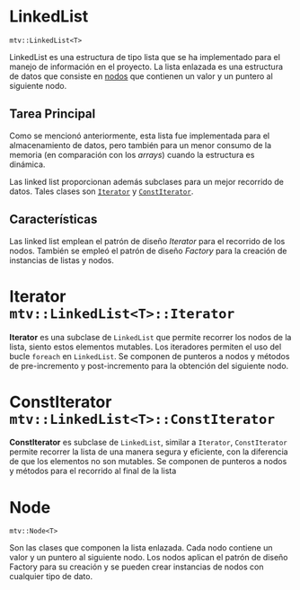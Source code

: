 # LinkedList 
``mtv::LinkedList<T>``

LinkedList es una estructura de tipo lista que se ha implementado para el manejo de
información en el proyecto. La lista enlazada es una estructura de datos que consiste
en [nodos](#node-mtvnodet) que contienen un valor y un puntero al siguiente nodo.


## Tarea Principal

Como se mencionó anteriormente, esta lista fue implementada para el almacenamiento de
datos, pero también para un menor consumo de la memoria (en comparación con los
*arrays*) cuando la estructura es dinámica.

Las linked list proporcionan además subclases para un mejor recorrido de datos. Tales
clases son [`Iterator`](#iterator-mtvlinkedlisttiterator)
y [`ConstIterator`](#constiterator-mtvlinkedlisttconstiterator).

## Características

Las linked list emplean el patrón de diseño *Iterator* para el recorrido de los nodos.
También se empleó el patrón de diseño *Factory* para la creación de instancias de
listas y nodos.

# Iterator ``mtv::LinkedList<T>::Iterator``

**Iterator** es una subclase de ``LinkedList`` que permite recorrer los nodos de la
lista, siento estos elementos mutables. Los iteradores permiten el uso del bucle
``foreach`` en ``LinkedList``. Se componen de punteros a nodos y métodos de
pre-incremento y post-incremento para la obtención del siguiente nodo.

# ConstIterator ``mtv::LinkedList<T>::ConstIterator``

**ConstIterator** es subclase de ``LinkedList``, similar a ``Iterator``,
``ConstIterator`` permite recorrer la lista de una manera segura y eficiente, con la
diferencia de que los elementos no son mutables. Se componen de punteros a nodos y
métodos para el recorrido al final de la lista

# Node 
``mtv::Node<T>``

Son las clases que componen la lista enlazada. Cada nodo contiene un valor y un
puntero al siguiente nodo. Los nodos aplican el patrón de diseño Factory para su creación
y se pueden crear instancias de nodos con cualquier tipo de dato.